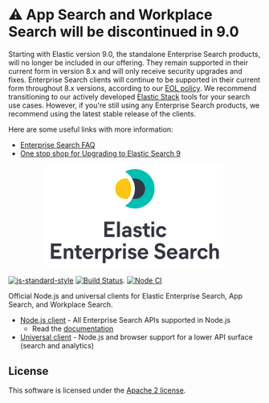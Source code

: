# :warning: App Search and Workplace Search will be discontinued in 9.0

Starting with Elastic version 9.0, the standalone Enterprise Search products, will no longer be included in our offering.
They remain supported in their current form in version 8.x and will only receive security upgrades and fixes.
Enterprise Search clients will continue to be supported in their current form throughout 8.x versions, according to our [EOL policy](https://www.elastic.co/support/eol).
We recommend transitioning to our actively developed [Elastic Stack](https://www.elastic.co/elastic-stack) tools for your search use cases. However, if you're still using any Enterprise Search products, we recommend using the latest stable release of the clients.

Here are some useful links with more information:

- [Enterprise Search FAQ](https://www.elastic.co/resources/enterprise-search/enterprise-search-faq)
- [One stop shop for Upgrading to Elastic Search 9](https://www.elastic.co/guide/en/enterprise-search/8.18/upgrading-to-9-x.html)

<p align="center">
  <a href="https://github.com/elastic/enterprise-search-js">
    <img src="https://github.com/elastic/enterprise-search-js/raw/main/packages/enterprise-search/test/fixtures/elastic-enterprise-search-logo.png" width="70%" alt="Elastic Enterprise Search" />
  </a>
</p>

[![js-standard-style](https://img.shields.io/badge/code%20style-standard-brightgreen.svg?style=flat)](http://standardjs.com/)  [![Build Status](https://clients-ci.elastic.co/buildStatus/icon?job=elastic%2Benterprise-search-js%2Bmain)](https://clients-ci.elastic.co/job/elastic+enterprise-search-js+main/). [![Node CI](https://github.com/elastic/enterprise-search-js/actions/workflows/nodejs.yml/badge.svg)](https://github.com/elastic/enterprise-search-js/actions/workflows/nodejs.yml)

Official Node.js and universal clients for Elastic Enterprise Search, App Search, and Workplace Search.

- [Node.js client](./packages/enterprise-search) - All Enterprise Search APIs supported in Node.js
  - Read the [documentation](https://www.elastic.co/guide/en/enterprise-search-clients/enterprise-search-node/current/index.html)
- [Universal client](./packages/enterprise-search-universal) - Node.js and browser support for a lower API surface (search and analytics)

## License

This software is licensed under the [Apache 2 license](./LICENSE).
